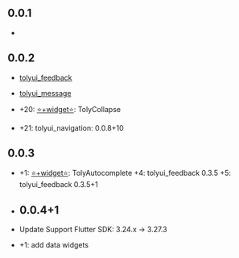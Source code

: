 ## 0.0.1

* [⭐️+widget⭐️]: TolyLink 

## 0.0.2

* [tolyui_feedback](https://pub.dev/packages/tolyui_feedback)
* [tolyui_message](https://pub.dev/packages/tolyui_message)

* +20: [⭐️+widget⭐️]: TolyCollapse 
* +21: tolyui_navigation: 0.0.8+10

## 0.0.3
* +1: [⭐️+widget⭐️]: TolyAutocomplete
  +4: tolyui_feedback 0.3.5
  +5: tolyui_feedback 0.3.5+1

* ## 0.0.4+1
* Update Support Flutter SDK: 3.24.x -> 3.27.3
* +1: add data widgets
